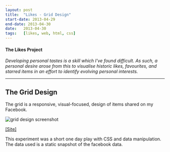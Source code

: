 ```yaml
---
layout:	post
title:	"Likes - Grid Design"
start-date: 2013-04-29
end-date: 2013-04-30
date:	2013-04-30
tags:	[likes, web, html, css]
---
```


#### The Likes Project

_Developing personal tastes is a skill which I've found difficult. As such, a personal desire arose from this to visualise historic likes, favourites, and starred items in an effort to identify evolving personal interests._

---

## The Grid Design

The grid is a responsive, visual-focused, design of items shared on my Facebook.

![grid design screenshot](images/screenshot.png)

[[Site]](NoobGrid.html)

This experiment was a short one day play with CSS and data manipulation. The data used is a static snapshot of the facebook data.
